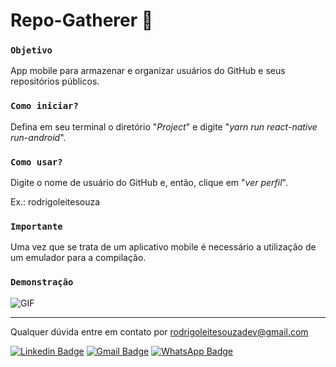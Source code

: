 # Repo-Gatherer 📳

### `Objetivo`

App mobile para armazenar e organizar usuários do GitHub e seus repositórios públicos.

### `Como iniciar?`

Defina em seu terminal o diretório "*Project*" e digite "*yarn run react-native run-android*".

### `Como usar?`

Digite o nome de usuário do GitHub e, então, clique em "*ver perfil*".

Ex.: rodrigoleitesouza

### `Importante`

Uma vez que se trata de um aplicativo mobile é necessário a utilização de um emulador para a compilação.

### `Demonstração`

![GIF](https://i.imgur.com/2XZ2LbM.gif)

------------------------------------------------------------------

Qualquer dúvida entre em contato por <a href="mailto:rodrigoleitesouzadev@gmail.com?">rodrigoleitesouzadev@gmail.com</a>

[![Linkedin Badge](https://img.shields.io/badge/-LinkedIn-blue?style=flat-square&logo=Linkedin&logoColor=white&link=https://www.linkedin.com/in/rodrigoleitesouzadev/)](https://www.linkedin.com/in/rodrigoleitesouzadev/)
[![Gmail Badge](https://img.shields.io/badge/-Gmail-c14438?style=flat-square&logo=Gmail&logoColor=white&link=mailto:rodrigoleitesouzadev@gmail.com)](mailto:rodrigoleitesouzadev@gmail.com)
[![WhatsApp Badge](https://img.shields.io/badge/WhatsApp-0DA204?style=flat-square&logo=whatsapp&logoColor=white)](https://wa.me/5521986715853)

